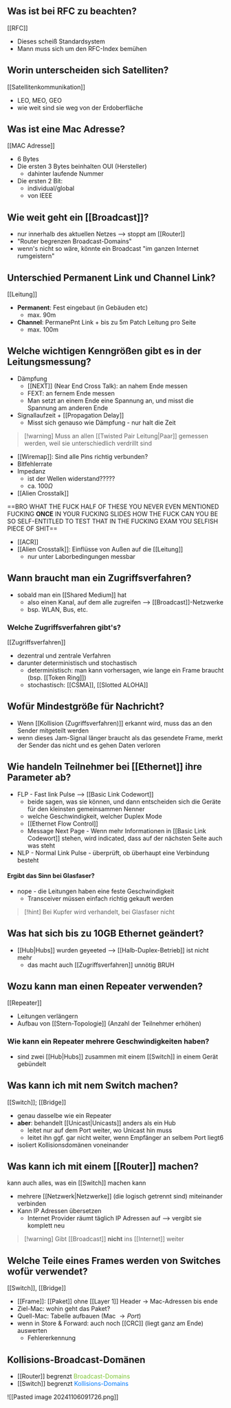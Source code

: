 ## Was ist bei RFC zu beachten?
[[RFC]]
- Dieses scheiß Standardsystem
- Mann muss sich um den RFC-Index bemühen

## Worin unterscheiden sich Satelliten?
[[Satellitenkommunikation]]
- LEO, MEO, GEO
- wie weit sind sie weg von der Erdoberfläche

## Was ist eine Mac Adresse?
[[MAC Adresse]]
- 6 Bytes
- Die ersten 3 Bytes beinhalten OUI (Hersteller)
	- dahinter laufende Nummer
- Die ersten 2 Bit:
	- individual/global
	- von IEEE

## Wie weit geht ein [[Broadcast]]?
- nur innerhalb des aktuellen Netzes --> stoppt am [[Router]]
- "Router begrenzen Broadcast-Domains"
- wenn's nicht so wäre, könnte ein Broadcast "im ganzen Internet rumgeistern"

## Unterschied Permanent Link und Channel Link?
[[Leitung]]
- **Permanent**: Fest eingebaut (in Gebäuden etc)
	- max. 90m
- **Channel**: PermanePnt Link + bis zu 5m Patch Leitung pro Seite
	- max. 100m

## Welche wichtigen Kenngrößen gibt es in der Leitungsmessung?
- Dämpfung
	- [[NEXT]] (Near End Cross Talk): an nahem Ende messen
	- FEXT: an fernem Ende messen
	- Man setzt an einem Ende eine Spannung an, und misst die Spannung am anderen Ende
- Signallaufzeit + [[Propagation Delay]]
	- Misst sich genauso wie Dämpfung - nur halt die Zeit

> [!warning] Muss an allen [[Twisted Pair Leitung|Paar]] gemessen werden, weil sie unterschiedlich verdrillt sind

- [[Wiremap]]: Sind alle Pins richtig verbunden?
- Bitfehlerrate
- Impedanz
	- ist der Wellen widerstand?????
	- ca. $100 \Omega$ 
- [[Alien Crosstalk]]

==BRO WHAT THE FUCK HALF OF THESE YOU NEVER EVEN MENTIONED FUCKING **ONCE** IN YOUR FUCKING SLIDES HOW THE FUCK CAN YOU BE SO SELF-ENTITLED TO TEST THAT IN THE FUCKING EXAM YOU SELFISH PIECE OF SHIT==

- [[ACR]]
- [[Alien Crosstalk]]: Einflüsse von Außen auf die [[Leitung]]
	- nur unter Laborbedingungen messbar

## Wann braucht man ein Zugriffsverfahren?
- sobald man ein [[Shared Medium]] hat
	- also einen Kanal, auf dem alle zugreifen --> [[Broadcast]]-Netzwerke
	- bsp. WLAN, Bus, etc.

### Welche Zugriffsverfahren gibt's?
[[Zugriffsverfahren]]
- dezentral und zentrale Verfahren
- darunter deterministisch und stochastisch
	- deterministisch: man kann vorhersagen, wie lange ein Frame braucht (bsp. [[Token Ring]])
	- stochastisch: [[CSMA]], [[Slotted ALOHA]]

## Wofür Mindestgröße für Nachricht?
- Wenn [[Kollision (Zugriffsverfahren)]] erkannt wird, muss das an den Sender mitgeteilt werden
- wenn dieses Jam-Signal länger braucht als das gesendete Frame, merkt der Sender das nicht und es gehen Daten verloren

## Wie handeln Teilnehmer bei [[Ethernet]] ihre Parameter ab?
- FLP - Fast link Pulse --> [[Basic Link Codewort]]
	- beide sagen, was sie können, und dann entscheiden sich die Geräte für den kleinsten gemeinsammen Nenner
	- welche Geschwindigkeit, welcher Duplex Mode
	- [[Ethernet Flow Control]]
	- Message Next Page - Wenn mehr Informationen in [[Basic Link Codewort]] stehen, wird indicated, dass auf der nächsten Seite auch was steht
- NLP - Normal Link Pulse - überprüft, ob überhaupt eine Verbindung besteht

#### Ergibt das Sinn bei Glasfaser?
- nope - die Leitungen haben eine feste Geschwindigkeit
	- Transceiver müssen einfach richtig gekauft werden

> [!hint] Bei Kupfer wird verhandelt, bei Glasfaser nicht



## Was hat sich bis zu 10GB Ethernet geändert?
- [[Hub|Hubs]] wurden geyeeted --> [[Halb-Duplex-Betrieb]] ist nicht mehr
	- das macht auch [[Zugriffsverfahren]] unnötig BRUH


## Wozu kann man einen Repeater verwenden?
[[Repeater]]
- Leitungen verlängern
- Aufbau von [[Stern-Topologie]] (Anzahl der Teilnehmer erhöhen)
### Wie kann ein Repeater mehrere Geschwindigkeiten haben?
- sind zwei [[Hub|Hubs]] zusammen mit einem [[Switch]] in einem Gerät gebündelt


## Was kann ich mit nem Switch machen?
[[Switch]]; [[Bridge]]
- genau dasselbe wie ein Repeater
- **aber**: behandelt [[Unicast|Unicasts]] anders als ein Hub
	- leitet nur auf dem Port weiter, wo Unicast hin muss
	- leitet ihn ggf. gar nicht weiter, wenn Empfänger an selbem Port liegt6
- isoliert Kollisionsdomänen voneinander

## Was kann ich mit einem [[Router]] machen?
kann auch alles, was ein [[Switch]] machen kann
- mehrere [[Netzwerk|Netzwerke]] (die logisch getrennt sind) miteinander verbinden
- Kann IP Adressen übersetzen
	- Internet Provider räumt täglich IP Adressen auf --> vergibt sie komplett neu

> [!warning] Gibt [[Broadcast]] **nicht** ins [[Internet]] weiter


## Welche Teile eines Frames werden von Switches wofür verwendet?
[[Switch]], [[Bridge]]
- [[Frame]]: [[Paket]] ohne [[Layer 1]] Header -> Mac-Adressen bis ende
- Ziel-Mac: wohin geht das Paket?
- Quell-Mac: Tabelle aufbauen (Mac $\rightarrow Port$)
- wenn in Store & Forward: auch noch [[CRC]] (liegt ganz am Ende) auswerten
	- Fehlererkennung

## Kollisions-Broadcast-Domänen
- [[Router]] begrenzt <span style="color:rgb(126, 198, 54)">Broadcast-Domains</span>
- [[Switch]] begrenzt <span style="color:rgb(0, 122, 255)">Kollisions-Domains</span>

![[Pasted image 20241106091726.png]]
